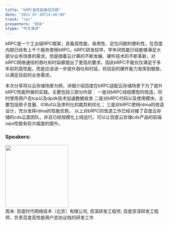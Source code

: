 ```yaml
---
title: "bRPC高性能最佳实践"
date: "2022-07-30T14:40:00"
track: "rpc"
presenters: "周末"
stype: "中文演讲"
---
```

bRPC是一个工业级RPC框架，具备高性能、易用性、定位问题的便利性，在百度内部已经有上千个服务使用bRPC。bRPC研发较早，早年间性能已经能够满足大部分业务场景的需求。但是随着云计算的不断发展、硬件技术的不断革新，对bRPC网络通信的吞吐和时延都提出了更高的要求。因此bRPC不能仅仅满足于多年前的高性能，而是应该进一步提升吞吐和时延，将目前的硬件能力发挥到极致，以满足目前的业务需求。

本次分享将以云存储场景为例，详细介绍百度在bRPC适配云存储场景下为了提升bRPC性能所做的实践。主要包括三部分内容：
一是对bRPC线程模型的改造，同时使用用户态tcp以及dpdk技术加速数据收发
二是对bRPC代码以及使用模块，主要包括原子变量、IOBuf以及序列化的裁剪和优化；
三是对bRPC使用rdma的改造设计，充分发挥rdma的性能优势。
以上对bRPC的改造工作已经对接了百度云存储的cds云盘团队，并且已经规模化上线运行。可以让百度云存储cds产品的前端iops性能有较大幅度的提升。

 ### Speakers: 
 <img src="images/speaker/1184.png" width="200" /><br>周末: 百度时代网络技术（北京）有限公司, 资深研发工程师, 百度资深研发工程师，负责百度高性能用户态协议栈的研发工作

 

